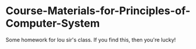 # Course-Materials-for-Principles-of-Computer-System
Some homework for lou sir's class.
If you find this, then you're lucky!
